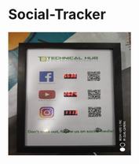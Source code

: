 # Social-Tracker
<img src="https://github.com/KusumaKalyan/Social-Tracker/blob/main/social%20tracker.jpg" width=250 height=250/>
